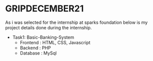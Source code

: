 # GRIPDECEMBER21
As i was selected for the internship at sparks foundation below is my project details done during the internship.
- Task1: Basic-Banking-System
  - Frontend : HTML, CSS, Javascript
  - Backend : PHP
  - Database : MySql
